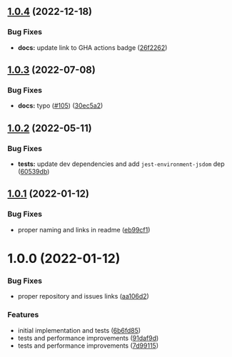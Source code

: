 ## [1.0.4](https://github.com/react-hookz/deep-equal/compare/v1.0.3...v1.0.4) (2022-12-18)


### Bug Fixes

* **docs:** update link to GHA actions badge ([26f2262](https://github.com/react-hookz/deep-equal/commit/26f2262aea0b55650a029cc42de87e495ebee203))

## [1.0.3](https://github.com/react-hookz/deep-equal/compare/v1.0.2...v1.0.3) (2022-07-08)


### Bug Fixes

* **docs:** typo ([#105](https://github.com/react-hookz/deep-equal/issues/105)) ([30ec5a2](https://github.com/react-hookz/deep-equal/commit/30ec5a2b2b8ba8cad1105ce0b64cb773f63f1117))

## [1.0.2](https://github.com/react-hookz/deep-equal/compare/v1.0.1...v1.0.2) (2022-05-11)


### Bug Fixes

* **tests:** update dev dependencies and add `jest-environment-jsdom` dep ([60539db](https://github.com/react-hookz/deep-equal/commit/60539dbd6e73494f6688ec554b5092311da3164e))

## [1.0.1](https://github.com/react-hookz/deep-equal/compare/v1.0.0...v1.0.1) (2022-01-12)


### Bug Fixes

* proper naming and links in readme ([eb99cf1](https://github.com/react-hookz/deep-equal/commit/eb99cf1cafe2620d5474b05e5ecf3280ea5334f8))

# 1.0.0 (2022-01-12)


### Bug Fixes

* proper repository and issues links ([aa106d2](https://github.com/react-hookz/deep-equal/commit/aa106d2ff6530fb4039df0c4e965b32305dd31ff))


### Features

* initial implementation and tests ([6b6fd85](https://github.com/react-hookz/deep-equal/commit/6b6fd85499e4156b5338da6ba30478763051f534))
* tests and performance improvements ([91daf9d](https://github.com/react-hookz/deep-equal/commit/91daf9dcf0a66979773c98e8774a436fd12f5870))
* tests and performance improvements ([7d99115](https://github.com/react-hookz/deep-equal/commit/7d99115bd9ea7b2815324f5d818e65af99ce21ab))
